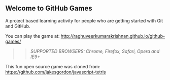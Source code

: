 ## Welcome to GitHub Games

A project based learning activity for people who are getting started with Git and GitHub.

You can play the game at: http://raghuveerkumarakrishnan.github.io/github-games/

>> _*SUPPORTED BROWSERS*: Chrome, Firefox, Safari, Opera and IE9+_

This fun open source game was cloned from: https://github.com/jakesgordon/javascript-tetris
